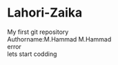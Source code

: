 # Lahori-Zaika
My first git repository
<br>
Authorname:M.Hammad
M.Hammad
<br>
error
<br>
lets start codding
